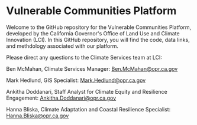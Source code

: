 # Vulnerable Communities Platform
Welcome to the GitHub repository for the Vulnerable Communities Platform, developed by the California Governor's Office of Land Use and Climate Innovation (LCI). In this GitHub repository, you will find the code, data links, and methdology associated with our platform. 

Please direct any questions to the Climate Services team at LCI:

Ben McMahan, Climate Services Manager: Ben.McMahan@opr.ca.gov

Mark Hedlund, GIS Specialist: Mark.Hedlund@opr.ca.gov

Ankitha Doddanari, Staff Analyst for Climate Equity and Resilience Engagement: Ankitha.Doddanari@opr.ca.gov

Hanna Bliska, Climate Adaptation and Coastal Resilience Specialist: Hanna.Bliska@opr.ca.gov
